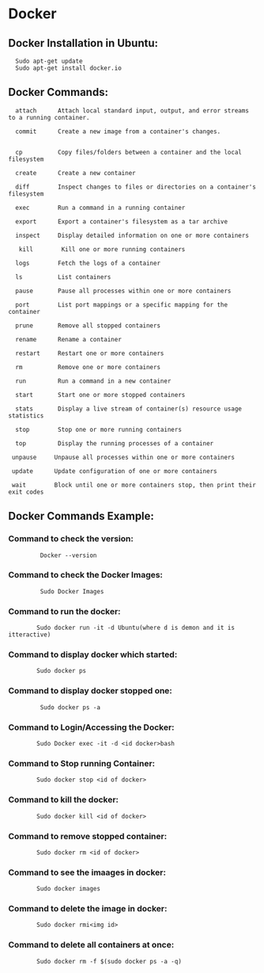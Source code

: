 # Docker 


## Docker Installation in Ubuntu:
      Sudo apt-get update
      Sudo apt-get install docker.io

## Docker Commands:

      attach      Attach local standard input, output, and error streams to a running container.
      
      commit      Create a new image from a container's changes.
      
 
      cp          Copy files/folders between a container and the local filesystem
      
      create      Create a new container
      
      diff        Inspect changes to files or directories on a container's filesystem
      
      exec        Run a command in a running container
      
      export      Export a container's filesystem as a tar archive
      
      inspect     Display detailed information on one or more containers
      
       kill        Kill one or more running containers
       
      logs        Fetch the logs of a container
      
      ls          List containers
      
      pause       Pause all processes within one or more containers
  
      port        List port mappings or a specific mapping for the container
  
      prune       Remove all stopped containers
  
      rename      Rename a container
  
      restart     Restart one or more containers
  
      rm          Remove one or more containers
      
      run         Run a command in a new container
      
      start       Start one or more stopped containers
      
      stats       Display a live stream of container(s) resource usage statistics
      
      stop        Stop one or more running containers
      
      top         Display the running processes of a container
      
     unpause     Unpause all processes within one or more containers
     
     update      Update configuration of one or more containers
     
     wait        Block until one or more containers stop, then print their exit codes
     
 ## Docker Commands Example:
 
 ### Command to check the version:
             Docker --version
                  
 ### Command to check the Docker Images:
             Sudo Docker Images
                  
 ### Command to run the docker:
            Sudo docker run -it -d Ubuntu(where d is demon and it is itteractive)
            
 ### Command to display docker which started:
            Sudo docker ps
      
             
 ### Command to display docker stopped one:
             Sudo docker ps -a
        
 ### Command to Login/Accessing the Docker:
            Sudo Docker exec -it -d <id docker>bash
            
 ### Command to Stop running Container:
            Sudo docker stop <id of docker>
 ### Command to kill the docker:
            Sudo docker kill <id of docker>
 ### Command to remove stopped container:
            Sudo docker rm <id of docker>
 ### Command to see the imaages in docker:
            Sudo docker images
 ### Command to delete the image in docker:
            Sudo docker rmi<img id>
 ### Command to delete all containers at once:
            Sudo docker rm -f $(sudo docker ps -a -q)
            
         
       
      
                 
     
                

  
